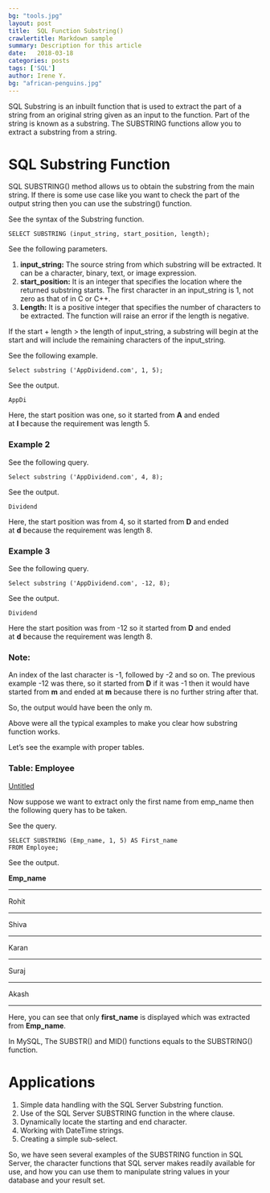 ```yaml
---
bg: "tools.jpg"
layout: post
title:  SQL Function Substring()
crawlertitle: Markdown sample
summary: Description for this article
date:   2018-03-18
categories: posts
tags: ['SQL']
author: Irene Y.
bg: "african-penguins.jpg"
---
```


SQL Substring is an inbuilt function that is used to extract the part of a string from an original string given as an input to the function. Part of the string is known as a substring. The SUBSTRING functions allow you to extract a substring from a string.

# **SQL Substring Function**

SQL SUBSTRING() method allows us to obtain the substring from the main string. If there is some use case like you want to check the part of the output string then you can use the substring() function.

See the syntax of the Substring function.

```
SELECT SUBSTRING (input_string, start_position, length);

```

See the following parameters.

1. **input_string:** The source string from which substring will be extracted. It can be a character, binary, text, or image expression.
2. **start_position:** It is an integer that specifies the location where the returned substring starts. The first character in an input_string is 1, not zero as that of in C or C++.
3. **Length:** It is a positive integer that specifies the number of characters to be extracted. The function will raise an error if the length is negative.

If the start + length > the length of input_string, a substring will begin at the start and will include the remaining characters of the input_string.

See the following example.

```
Select substring ('AppDividend.com', 1, 5);

```

See the output.

```
AppDi
```

Here, the start position was one, so it started from **A** and ended at **I** because the requirement was length 5.

### **Example 2**

See the following query.

```
Select substring ('AppDividend.com', 4, 8);
```

See the output.

```
Dividend
```

Here, the start position was from 4, so it started from **D** and ended at **d** because the requirement was length 8.

### **Example 3**

See the following query.

```
Select substring ('AppDividend.com', -12, 8);

```

See the output.

```
Dividend
```

Here the start position was from -12 so it started from **D** and ended at **d** because the requirement was length 8.

### **Note:**

An index of the last character is -1, followed by -2 and so on. The previous example -12 was there, so it started from **D** if it was -1 then it would have started from **m** and ended at **m** because there is no further string after that.

So, the output would have been the only m.

Above were all the typical examples to make you clear how substring function works.

Let’s see the example with proper tables.

### **Table: Employee**

[Untitled](https://www.notion.so/66bceee3db4a4b599e50f34cccd8d135)

Now suppose we want to extract only the first name from emp_name then the following query has to be taken.

See the query.

```
SELECT SUBSTRING (Emp_name, 1, 5) AS First_name
FROM Employee;

```

See the output.

**Emp_name**

---

Rohit

---

Shiva

---

Karan

---

Suraj

---

Akash

---

Here, you can see that only **first_name** is displayed which was extracted from **Emp_name**.

In MySQL, The SUBSTR() and MID() functions equals to the SUBSTRING() function.

# **Applications**

1. Simple data handling with the SQL Server Substring function.
2. Use of the SQL Server SUBSTRING function in the where clause.
3. Dynamically locate the starting and end character.
4. Working with DateTime strings.
5. Creating a simple sub-select.

So, we have seen several examples of the SUBSTRING function in SQL Server, the character functions that SQL server makes readily available for use, and how you can use them to manipulate string values in your database and your result set.
